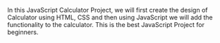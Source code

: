 In this JavaScript Calculator Project, we will first create the design of Calculator using HTML, CSS and then using JavaScript we will add the functionality to the calculator.
This is the best JavaScript Project for beginners.

